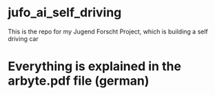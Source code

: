 # jufo_ai_self_driving
This is the repo for my Jugend Forscht Project, which is building a self driving car


# Everything is explained in the arbyte.pdf file (german)
